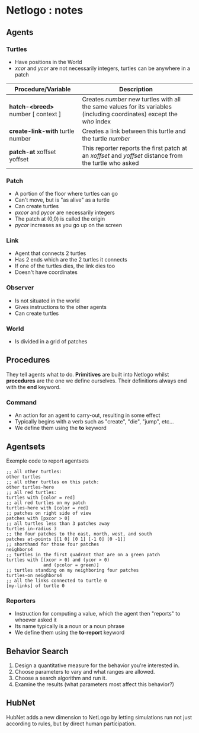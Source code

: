 # Netlogo : notes

## Agents

### Turtles

* Have positions in the World
* *xcor* and *ycor* are not necessarily integers, turtles can be anywhere in a patch

|  Procedure/Variable | Description |
|  --------- | ----------- |
|  **hatch-\<breed\>** number \[ context \] | Creates *number* new turtles with all the same values for its variables (including coordinates) except the *who* index |
|  **create-link-with** turtle number | Creates a link between this turtle and the turtle *number* |
|  **patch-at** xoffset yoffset | This reporter reports the first patch at an *xoffset* and *yoffset* distance from the turtle who asked |

### Patch

* A portion of the floor where turtles can go
* Can't move, but is "as alive" as a turtle
* Can create turtles
* *pxcor* and *pycor* are necessarily integers
* The patch at (0,0) is called the origin
* *pycor* increases as you go up on the screen

### Link

* Agent that connects 2 turtles
* Has 2 ends which are the 2 turtles it connects
* If one of the turtles dies, the link dies too
* Doesn't have coordinates

### Observer

* Is not situated in the world
* Gives instructions to the other agents
* Can create turtles

### World

* Is divided in a grid of patches

## Procedures

They tell agents what to do. **Primitives** are built into Netlogo whilst **procedures** are the one we define ourselves. Their definitions always end with the **end** keyword.

### Command

* An action for an agent to carry-out, resulting in some effect
* Typically begins with a verb such as "create", "die", "jump", etc...
* We define them using the **to** keyword

## Agentsets

Exemple code to report agentsets
```
;; all other turtles:
other turtles
;; all other turtles on this patch:
other turtles-here
;; all red turtles:
turtles with [color = red]
;; all red turtles on my patch
turtles-here with [color = red]
;; patches on right side of view
patches with [pxcor > 0]
;; all turtles less than 3 patches away
turtles in-radius 3
;; the four patches to the east, north, west, and south
patches at-points [[1 0] [0 1] [-1 0] [0 -1]]
;; shorthand for those four patches
neighbors4
;; turtles in the first quadrant that are on a green patch
turtles with [(xcor > 0) and (ycor > 0)
              and (pcolor = green)]
;; turtles standing on my neighboring four patches
turtles-on neighbors4
;; all the links connected to turtle 0
[my-links] of turtle 0
```

### Reporters

* Instruction for computing a value, which the agent then "reports" to whoever asked it
* Its name typically is a noun or a noun phrase
* We define them using the **to-report** keyword

## Behavior Search

1. Design a quantitative measure for the behavior you're interested in.
2. Choose parameters to vary and what ranges are allowed.
3. Choose a search algorithm and run it.
4. Examine the results (what parameters most affect this behavior?)

## HubNet

HubNet adds a new dimension to NetLogo by letting simulations run not just according to rules, but by direct human participation.


